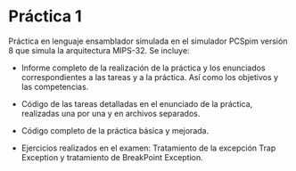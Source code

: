 # Práctica 1

Práctica en lenguaje ensamblador simulada en el simulador PCSpim versión 8 que simula la arquitectura MIPS-32.
Se incluye:

  - Informe completo de la realización de la práctica y los enunciados correspondientes a las tareas y a la práctica. Así como los objetivos y las competencias.
  
  - Código de las tareas detalladas en el enunciado de la práctica, realizadas una por una y en archivos separados.
  
  - Código completo de la práctica básica y mejorada.
  
  - Ejercicios realizados en el examen: Tratamiento de la excepción Trap Exception y tratamiento de BreakPoint Exception.
